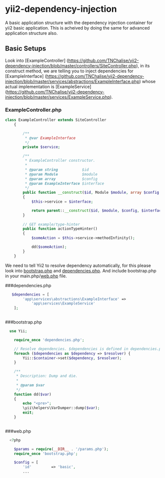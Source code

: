 # yii2-dependency-injection
A basic application structure with the dependency injection container for yii2 basic application. This is acheived by doing the same for advanced application structure also.

## Basic Setups
Look into [ExampleController] (https://github.com/TNChalise/yii2-dependency-injection/blob/master/controllers/SiteController.php), in its construct method, we are telling you to inject dependencies for [ExampleInterface] (https://github.com/TNChalise/yii2-dependency-injection/blob/master/services/abstractions/ExampleInterface.php) whose actual implementation is [ExampleService] (https://github.com/TNChalise/yii2-dependency-injection/blob/master/services/ExampleService.php).

### ExampleController.php
```php
class ExampleController extends SiteController
    {

        /**
         * @var ExampleInterface
         */
        private $service;

        /**
         * ExampleController constructor.
         *
         * @param string           $id
         * @param Module           $module
         * @param array            $config
         * @param ExampleInterface $interface
         */
        public function __construct($id, Module $module, array $config = [], ExampleInterface $interface)
        {
            $this->service = $interface;

            return parent::__construct($id, $module, $config, $interface);
        }
        
        // GET example/type-hinter
        public function actionTypeHinter()
        {
            $someAction = $this->service->methodInfinity();

            dd($someAction);
        }
    }
  ```

We need to tell Yii2 to resolve dependency automatically, for this please look into [bootstrap.php](https://github.com/TNChalise/yii2-dependency-injection/blob/master/config/bootstrap.php) and [dependencies.php](https://github.com/TNChalise/yii2-dependency-injection/blob/master/config/dependencies.php). And include bootstrap.php in your main.php/[web.php](https://github.com/TNChalise/yii2-dependency-injection/blob/master/config/web.php) file.

###dependencies.php
```php
   $dependencies = [
        'app\services\abstractions\ExampleInterface' =>
            'app\services\ExampleService'
    ];
    
```
###bootstrap.php
```php
  use Yii;

    require_once 'dependencies.php';

    // Resolve dependencies. $dependencies is defined in dependencies.php
    foreach ($dependencies as $dependency => $resolver) {
        Yii::$container->set($dependency, $resolver);
    }

    /**
     * Description: Dump and die.
     *
     * @param $var
     */
    function dd($var)
    {
        echo "<pre>";
        \yii\helpers\VarDumper::dump($var);
        exit;
    }
    
```
###web.php
```php
  <?php

    $params = require(__DIR__ . '/params.php');
    require_once 'bootstrap.php';

    $config = [
        'id'         => 'basic',
        ...
    
```
